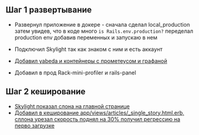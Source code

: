 ## Шаг 1 развертывание

- Развернул приложение в докере - сначала сделал local_production затем увидев, что в коде много `is Rails.env.production?` переделал production env добавив переменных и запускаю в нем

- Подключил Skylight так как знаком с ним и есть аккаунт

- [Добавил yabeda и контейнеры с прометеусом и графаной](https://prnt.sc/rabe1v)

- Добавил в прод Rack-mini-profiler и rails-panel

## Шаг 2 кеширование

- [Skylight показал слона на главной странице](https://prnt.sc/rab23x)
- [Добавил в кеширование app/views/articles/\_single_story.html.erb, сллона урезал скорость поднял на 30% получил регрессию на перво загрузке](https://prnt.sc/rab8m8)
